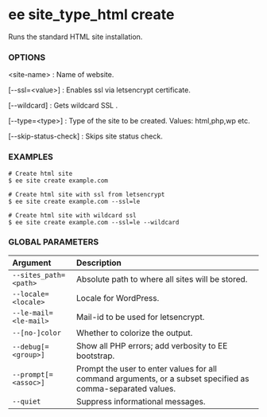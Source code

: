 # ee site_type_html create

Runs the standard HTML site installation.

### OPTIONS

&lt;site-name&gt;
: Name of website.

[\--ssl=&lt;value&gt;]
: Enables ssl via letsencrypt certificate.

[\--wildcard]
: Gets wildcard SSL .

[\--type=&lt;type&gt;]
: Type of the site to be created. Values: html,php,wp etc.

[\--skip-status-check]
: Skips site status check.

### EXAMPLES

    # Create html site
    $ ee site create example.com

    # Create html site with ssl from letsencrypt
    $ ee site create example.com --ssl=le

    # Create html site with wildcard ssl
    $ ee site create example.com --ssl=le --wildcard

### GLOBAL PARAMETERS

| **Argument**    | **Description**              |
|:----------------|:-----------------------------|
| `--sites_path=<path>` | Absolute path to where all sites will be stored. |
| `--locale=<locale>` | Locale for WordPress. |
| `--le-mail=<le-mail>` | Mail-id to be used for letsencrypt. |
| `--[no-]color` | Whether to colorize the output. |
| `--debug[=<group>]` | Show all PHP errors; add verbosity to EE bootstrap. |
| `--prompt[=<assoc>]` | Prompt the user to enter values for all command arguments, or a subset specified as comma-separated values. |
| `--quiet` | Suppress informational messages. |
